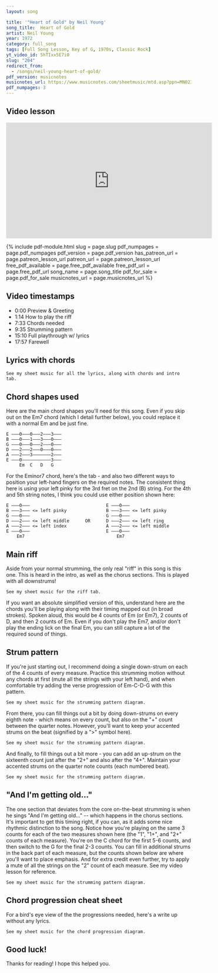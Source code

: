 ```yaml
---
layout: song

title: '"Heart of Gold" by Neil Young'
song_title:  Heart of Gold
artist: Neil Young
year: 1972
category: full_song
tags: [Full Song Lesson, Key of G, 1970s, Classic Rock]
yt_video_id: 5hTIxx5E7i0
slug: "204"
redirect_from:
  - /songs/neil-young-heart-of-gold/
pdf_version: musicnotes
musicnotes_url: https://www.musicnotes.com/sheetmusic/mtd.asp?ppn=MN0235882
pdf_numpages: 3
---
```


## Video lesson

<iframe width="560" height="315" src="https://www.youtube.com/embed/5hTIxx5E7i0?showinfo=0" frameborder="0" allowfullscreen></iframe>

{% include pdf-module.html slug = page.slug pdf_numpages = page.pdf_numpages pdf_version = page.pdf_version has_patreon_url = page.patreon_lesson_url patreon_url = page.patreon_lesson_url free_pdf_available = page.free_pdf_available free_pdf_url = page.free_pdf_url song_name = page.song_title pdf_for_sale = page.pdf_for_sale musicnotes_url = page.musicnotes_url %}

## Video timestamps

- 0:00 Preview & Greeting
- 1:14 How to play the riff
- 7:33 Chords needed
- 9:35 Strumming pattern
- 15:10 Full playthrough w/ lyrics
- 17:57 Farewell


## Lyrics with chords

    See my sheet music for all the lyrics, along with chords and intro tab.

<!-- (~85 BPM)

INTRO
    E ––––––––––0–––0–––0–––0–––0–––0–––2–––––––2–––0––––––––––––––––––|–––––
    B ––––––––––3–––3–––3–––3–––3–––3–––3–––––––3–––0––––––––––––––––––|–––––
    G ––––––––––0–––0–––0–––0–––0–––0–––2–––––––2–––0––––––––––––––––––|–––––
    D ––––––––––2–––2–––2–––2–––2–––2–––0–––––––0–––2–––––––––––0–––2––|–––––
    A ––––––––––2–––2–––2–––2–––2–––2–––––––––––––––2–––––––0h2––––––––|–––––
    E ––0–––––––0–––0–––0–––0–––0–––0–––––––––––––––0––––––––––––––––––|––0––
        Em7                             D           Em
        1   +   2   +   3   +   4   +   1   +   2   +   3   +   4   +     1

    And then play:    Em   C   D   G   x3 (with harmonica)
      Followed by:    Em7  /   D   Em  x1 (with riff)

VERSE
    Em           C     D            G   
    ...I want to live...  I want to give
    Em             C           D             G
    ...I've been a miner for a heart of gold
    Em              C           D         G
    ...It's these expressions.... I never give

CHORUS
        Em                              G        
        ...That keep me searching for a heart of gold
        C                        C  G
        ...And I'm getting old
        Em                         G
        ...Keep me searching for a heart of gold
        C                        C  G
        ...And I'm getting old

BREAK
    Em   C   D   G   x3 (with harmonica)
    Em7  /   D   Em  x1

VERSE
    Em              C          D               G
    ...I've been to Hollywood...  I've been to Redwood
    Em               C           D            G
    ...I crossed the ocean for a heart of gold
    Em              C         D             G
    ...I've been in my mind...  it's such a fine line

    CHORUS
        Em                               G
        ...That keeps me searching for a heart of gold
        C                        C  G
        ...And I'm getting old
        Em                          G          
        ...Keeps me searching for a heart of gold
        C                        C  G
        ...And I'm getting old

BREAK
    Em   C   D   G   x3 (with harmonica)

CHORUS
        Em7                        D           Em
        ...Keep me searching for a heart of gold
        Em7                              D         Em
        ...You keep me searching and I'm growing old
        Em7                        D           Em
        ...Keep me searching for a heart of gold
        Em                         G                 C        C  G (let ring)
        ...I've been a miner for a heart of gold... ahhh... mmm... -->

## Chord shapes used

Here are the main chord shapes you'll need for this song. Even if you skip out on the Em7 chord (which I detail further below), you could replace it with a normal Em and be just fine.

    E –––0–––0–––2–––3–––
    B –––0–––1–––3–––0–––
    G –––0–––0–––2–––0–––
    D –––2–––2–––0–––0–––
    A –––2–––3–––––––2–––
    E –––0–––––––––––3–––
         Em  C   D   G

For the Eminor7 chord, here's the tab - and also two different ways to position your left-hand fingers on the required notes. The consistent thing here is using your left pinky for the 3rd fret on the 2nd (B) string. For the 4th and 5th string notes, I think you could use either position shown here:

    E –––0–––                             E –––0–––                   
    B –––3––– <= left pinky               B –––3––– <= left pinky         
    G –––0–––                             G –––0–––                
    D –––2––– <= left middle      OR      D –––2––– <= left ring
    A –––2––– <= left index               A –––2––– <= left middle     
    E –––0–––                             E –––0–––                   
        Em7                                   Em7                   

## Main riff

Aside from your normal strumming, the only real "riff" in this song is this one. This is heard in the intro, as well as the chorus sections. This is played with all downstrums!

    See my sheet music for the riff tab.

<!-- E ––––––––––0–––0–––0–––0–––0–––0–––2–––––––2–––0––––––––––––––––––|–––––
B ––––––––––3–––3–––3–––3–––3–––3–––3–––––––3–––0––––––––––––––––––|–––––
G ––––––––––0–––0–––0–––0–––0–––0–––2–––––––2–––0––––––––––––––––––|–––––
D ––––––––––2–––2–––2–––2–––2–––2–––0–––––––0–––2–––––––––––0–––2––|–––––
A ––––––––––2–––2–––2–––2–––2–––2–––––––––––––––2–––––––0h2––––––––|–––––
E ––0–––––––0–––0–––0–––0–––0–––0–––––––––––––––0––––––––––––––––––|––0––
    Em7                             D           Em
    1   +   2   +   3   +   4   +   1   +   2   +   3   +   4   +     1 -->

If you want an absolute simplified version of this, understand here are the chords you'll be playing along with their timing mapped out (in broad strokes). Spoken aloud, this would be 4 counts of Em (or Em7), 2 counts of D, and then 2 counts of Em. Even if you don't play the Em7, and/or don't play the ending lick on the final Em, you can still capture a lot of the required sound of things.

<!-- Em      /       /       /       D       /       Em      /
1   +   2   +   3   +   4   +   1   +   2   +   3   +   4   + -->

## Strum pattern

If you're just starting out, I recommend doing a single down-strum on each of the 4 counts of every measure. Practice this strumming motion without any chords at first (mute all the strings with your left hand), and when comfortable try adding the verse progression of Em-C-D-G with this pattern.

    See my sheet music for the strumming pattern diagram.

<!-- 1   +   2   +   3   +   4   +             D = downstrum
D       D       D       D    -->

From there, you can fill things out a bit by doing down-strums on every eighth note - which means on every count, but also on the "+" count between the quarter notes. However, you'll want to keep your accented strums on the beat (signified by a ">" symbol here).

    See my sheet music for the strumming pattern diagram.

<!-- 1   +   2   +   3   +   4   +             D = downstrum
D   D   D   D   D   D   D   D             > = accented strum
>       >       >       >   -->

And finally, to fill things out a bit more - you can add an up-strum on the sixteenth count just after the "2+" and also after the "4+". Maintain your accented strums on the quarter note counts (each numbered beat).

    See my sheet music for the strumming pattern diagram.

<!-- 1 e + a 2 e + a 3 e + a 4 e + a           D = downstrum
D   D   D   D U D   D   D   D U           U = upstrum
>       >       >       >                 > = accented strum -->

## "And I'm getting old..."

The one section that deviates from the core on-the-beat strumming is when he sings "And I'm getting old..." -- which happens in the chorus sections. It's important to get this timing right, if you can, as it adds some nice rhythmic distinction to the song. Notice how you're playing on the same 3 counts for each of the two measures shown here (the "1", "1+", and "2+" counts of each measure). You're on the C chord for the first 5-6 counts, and then switch to the G for the final 2-3 counts. You can fill in additional strums in the back part of each measure, but the counts shown below are where you'll want to place emphasis. And for extra credit even further, try to apply a mute of all the strings on the "2" count of each measure. See my video lesson for reference.

    See my sheet music for the strumming pattern diagram.

<!-- "And I'm getting old..."
C   /       /                   C   /       G
1   +   2   +   3   +   4   +   1   +   2   +   3   +   4   +
v   v       v           v   v ^ v   v       v           v   v ^
>   >       >                   >   >       >                    -->

## Chord progression cheat sheet

For a bird's eye view of the the progressions needed, here's a write up without any lyrics.

    See my sheet music for the chord progression diagram.

<!-- INTRO
Em7 . . . D . Em .    x2, with riff
Em  . C . D . G  .    x3, with harmonica
Em7 . . . D . Em .    x1, with riff

VERSE
Em  . C . D . G  .    x3

CHORUS
Em . . . G . . . C . . . C . G .  x2 -->

## Good luck!

Thanks for reading! I hope this helped you.
